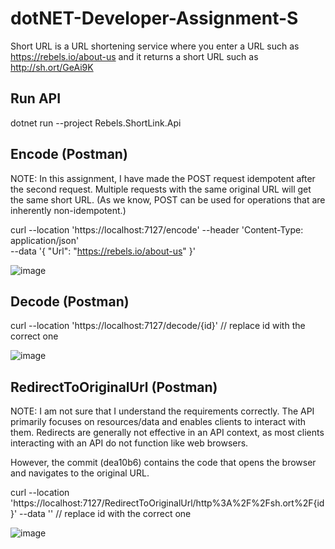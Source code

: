 # dotNET-Developer-Assignment-S
Short URL is a URL shortening service where you enter a URL such as https://rebels.io/about-us and 
it returns a short URL such as http://sh.ort/GeAi9K

## Run API
dotnet run --project Rebels.ShortLink.Api

## Encode (Postman)

NOTE:
In this assignment, I have made the POST request idempotent after the second request. Multiple requests with the same original URL will get the same short URL. 
(As we know, POST can be used for operations that are inherently non-idempotent.)

curl --location 'https://localhost:7127/encode' --header 'Content-Type: application/json' \
--data '{
    "Url": "https://rebels.io/about-us"
}'

![image](https://github.com/user-attachments/assets/e990492c-27ae-4e5e-a137-c2739a09dc3e)


## Decode (Postman)

curl --location 'https://localhost:7127/decode/{id}' // replace id with the correct one

![image](https://github.com/user-attachments/assets/213f3e5e-1642-4d7b-8f38-101626f30429)


## RedirectToOriginalUrl (Postman)
NOTE: 
I am not sure that I understand the requirements correctly. The API primarily focuses on resources/data and enables clients to interact with them. 
Redirects are generally not effective in an API context, as most clients interacting with an API do not function like web browsers.

However, the commit (dea10b6) contains the code that opens the browser and navigates to the original URL.

curl --location 'https://localhost:7127/RedirectToOriginalUrl/http%3A%2F%2Fsh.ort%2F{id}' --data ''  // replace id with the correct one

![image](https://github.com/user-attachments/assets/f9f0c465-89af-45c0-ae1c-739eedb8df54)
